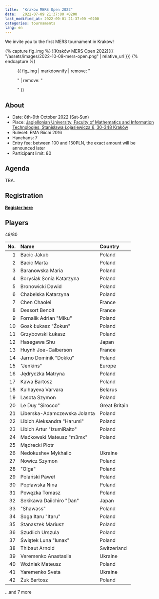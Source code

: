 ```yaml
---
title:  "Kraków MERS Open 2022"
date:   2022-07-09 21:37:00 +0200
last_modified_at: 2022-09-01 21:37:00 +0200
categories: tournaments
lang: en
---
```


We invite you to the first MERS tournament in Kraków!

{% capture fig_img %}
![Kraków MERS Open 2022]({{ "/assets/images/2022-10-08-mers-open.png" | relative_url }})
{% endcapture %}

<figure>
  {{ fig_img | markdownify | remove: "<p>" | remove: "</p>" }}
</figure>

## About

* Date: 8th-9th October 2022 (Sat-Sun)
* Place: [Jagiellonian University, Faculty of Mathematics and Information Technologies, Stanisława Łojasiewicza 6, 30-348 Kraków](https://goo.gl/maps/izBiryMK8gM9GpQd6)
* Ruleset: EMA Riichi 2016
* Hanchans: 7
* Entry fee: between 100 and 150PLN, the exact amount will be announced later
* Participant limit: 80

## Agenda

TBA.

## Registration

**[Register here](https://forms.gle/n25tH2yqy7i7nW7DA)**

## Players

<div class="progress" style="margin-bottom: 0.5em">
	<div
		class="progress-bar progress-bar-striped"
		role="progressbar"
		style="width: calc(100%*49/80);"
		aria-valuenow="49"
		aria-valuemin="0"
		aria-valuemax="80">
		49/80
	</div>
</div>

<center id="biggus-tablus" markdown="block">

| No. | Name                         | Country       |
|----:|:-----------------------------|:--------------|
|   1 | Bacic Jakub                  | Poland        |
|   2 | Bacic Marta                  | Poland        |
|   3 | Baranowska Maria             | Poland        |
|   4 | Borysiak Sonia Katarzyna     | Poland        |
|   5 | Bronowicki Dawid             | Poland        |
|   6 | Chabelska Katarzyna          | Poland        |
|   7 | Chen Chaolei                 | France        |
|   8 | Dessort Benoit               | France        |
|   9 | Fornalik Adrian "Miku"       | Poland        |
|  10 | Gosk Łukasz "Żokun"          | Poland        |
|  11 | Grzybowski Łukasz            | Poland        |
|  12 | Hasegawa Shu                 | Japan         |
|  13 | Huynh Joe-Calberson          | France        |
|  14 | Jarno Dominik "Dokku"        | Poland        |
|  15 | "Jenkins"                    | Europe        |
|  16 | Jędryczka Matryna            | Poland        |
|  17 | Kawa Bartosz                 | Poland        |
|  18 | Kulhayeva Varvara            | Belarus       |
|  19 | Lasota Szymon                | Poland        |
|  20 | Le Duy "Sirocco"             | Great Britain |
|  21 | Liberska-Adamczewska Jolanta | Poland        |
|  22 | Libich Aleksandra "Harumi"   | Poland        |
|  23 | Libich Artur "IzumiRaito"    | Poland        |
|  24 | Maćkowski Mateusz "m3mx"     | Poland        |
|  25 | Mądrecki Piotr               |               |
|  26 | Nedokushev Mykhailo          | Ukraine       |
|  27 | Nowicz Szymon                | Poland        |
|  28 | "Olga"                       | Poland        |
|  29 | Polański Paweł               | Poland        |
|  30 | Popławska Nina               | Poland        |
|  31 | Powęzka Tomasz               | Poland        |
|  32 | Sekikawa Daiichiro "Dan"     | Japan         |
|  33 | "Shawass"                    | Poland        |
|  34 | Soga Itaru "Itaru"           | Poland        |
|  35 | Stanaszek Mariusz            | Poland        |
|  36 | Szudlich Urszula             | Poland        |
|  37 | Świątek Luna "lunax"         | Poland        |
|  38 | Thibaut Arnold               | Switzerland   |
|  39 | Veremenko Anastasiia         | Ukraine       |
|  40 | Woźniak Mateusz              | Poland        |
|  41 | Yaremenko Sveta              | Ukraine       |
|  42 | Żuk Bartosz                  | Poland        |

</center>

...and 7 more
